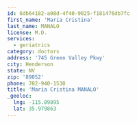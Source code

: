 ```yaml
---
id: 6db64182-a08d-4f40-9025-f181476db7fc
first_name: 'Maria Cristina'
last_name: MANALO
license: M.D.
services:
  - geriatrics
category: doctors
address: '745 Green Valley Pkwy'
city: Henderson
state: NV
zip: '89052'
phone: 702-940-1530
title: 'Maria Cristina MANALO'
_geoloc:
  lng: -115.09895
  lat: 35.979863
---
```

